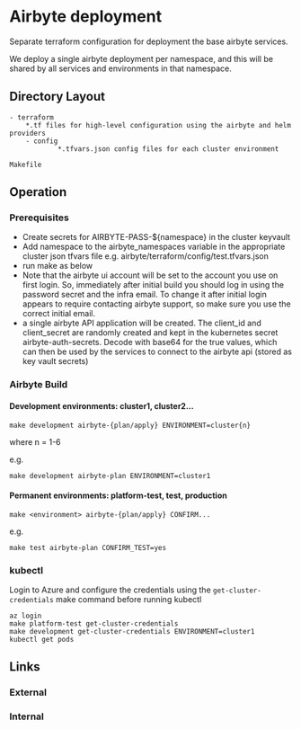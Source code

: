 # Airbyte deployment

Separate terraform configuration for deployment the base airbyte services.

We deploy a single airbyte deployment per namespace, and this will be shared by all services and environments in that namespace.


## Directory Layout

```
- terraform
    *.tf files for high-level configuration using the airbyte and helm providers
    - config
            *.tfvars.json config files for each cluster environment

Makefile
```

## Operation

### Prerequisites

- Create secrets for AIRBYTE-PASS-${namespace} in the cluster keyvault
- Add namespace to the airbyte_namespaces variable in the appropriate cluster json tfvars file e.g. airbyte/terraform/config/test.tfvars.json
- run make as below
- Note that the airbyte ui account will be set to the account you use on first login. So, immediately after initial build you should log in using the password secret and the infra email. To change it after initial login appears to require contacting airbyte support, so make sure you use the correct initial email.
- a single airbyte API application will be created. The client_id and client_secret are randomly created and kept in the kubernetes secret airbyte-auth-secrets. Decode with base64 for the true values, which can then be used by the services to connect to the airbyte api (stored as key vault secrets)

### Airbyte Build

#### Development environments: cluster1, cluster2...

```
make development airbyte-{plan/apply} ENVIRONMENT=cluster{n}
```

where n = 1-6

e.g.
```
make development airbyte-plan ENVIRONMENT=cluster1
```

#### Permanent environments: platform-test, test, production

```
make <environment> airbyte-{plan/apply} CONFIRM...
```

e.g.
```
make test airbyte-plan CONFIRM_TEST=yes
```

### kubectl
Login to Azure and configure the credentials using the `get-cluster-credentials` make command before running kubectl

```
az login
make platform-test get-cluster-credentials
make development get-cluster-credentials ENVIRONMENT=cluster1
kubectl get pods
```

## Links
### External

### Internal
